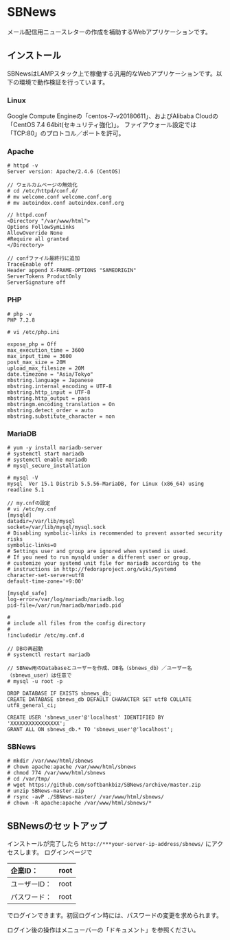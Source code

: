 # SBNews
メール配信用ニュースレターの作成を補助するWebアプリケーションです。

## インストール
SBNewsはLAMPスタック上で稼働する汎用的なWebアプリケーションです。以下の環境で動作検証を行っています。

### Linux
Google Compute Engineの「centos-7-v20180611」、およびAlibaba Cloudの「CentOS 7.4 64bit(セキュリティ強化)」。
ファイアウォール設定では「TCP:80」のプロトコル／ポートを許可。

### Apache
```
# httpd -v
Server version: Apache/2.4.6 (CentOS)

// ウェルカムページの無効化
# cd /etc/httpd/conf.d/
# mv welcome.conf welcome.conf.org
# mv autoindex.conf autoindex.conf.org

// httpd.conf
<Directory "/var/www/html">
Options FollowSymLinks
AllowOverride None
#Require all granted
</Directory>

// confファイル最終行に追加
TraceEnable off
Header append X-FRAME-OPTIONS "SAMEORIGIN"
ServerTokens ProductOnly
ServerSignature off
```
### PHP
```
# php -v
PHP 7.2.8

# vi /etc/php.ini

expose_php = Off
max_execution_time = 3600
max_input_time = 3600
post_max_size = 20M
upload_max_filesize = 20M
date.timezone = "Asia/Tokyo"
mbstring.language = Japanese
mbstring.internal_encoding = UTF-8
mbstring.http_input = UTF-8
mbstring.http_output = pass
mbstringm.encoding_translation = On
mbstring.detect_order = auto
mbstring.substitute_character = non
```

### MariaDB
```
# yum -y install mariadb-server
# systemctl start mariadb
# systemctl enable mariadb
# mysql_secure_installation

# mysql -V
mysql  Ver 15.1 Distrib 5.5.56-MariaDB, for Linux (x86_64) using readline 5.1

// my.cnfの設定
# vi /etc/my.cnf
[mysqld]
datadir=/var/lib/mysql
socket=/var/lib/mysql/mysql.sock
# Disabling symbolic-links is recommended to prevent assorted security risks
symbolic-links=0
# Settings user and group are ignored when systemd is used.
# If you need to run mysqld under a different user or group,
# customize your systemd unit file for mariadb according to the
# instructions in http://fedoraproject.org/wiki/Systemd
character-set-server=utf8
default-time-zone='+9:00'

[mysqld_safe]
log-error=/var/log/mariadb/mariadb.log
pid-file=/var/run/mariadb/mariadb.pid

#
# include all files from the config directory
#
!includedir /etc/my.cnf.d

// DBの再起動
# systemctl restart mariadb

// SBNew用のDatabaseとユーザーを作成、DB名（sbnews_db）／ユーザー名（sbnews_user）は任意で
# mysql -u root -p

DROP DATABASE IF EXISTS sbnews_db;
CREATE DATABASE sbnews_db DEFAULT CHARACTER SET utf8 COLLATE utf8_general_ci;

CREATE USER 'sbnews_user'@'localhost' IDENTIFIED BY 'XXXXXXXXXXXXXXXX';
GRANT ALL ON sbnews_db.* TO 'sbnews_user'@'localhost';
```

### SBNews
```
# mkdir /var/www/html/sbnews
# chown apache:apache /var/www/html/sbnews
# chmod 774 /var/www/html/sbnews
# cd /var/tmp/
# wget https://github.com/softbankbiz/SBNews/archive/master.zip
# unzip SBNews-master.zip
# rsync -avP ./SBNews-master/ /var/www/html/sbnews/
# chown -R apache:apache /var/www/html/sbnews/*
```

## SBNewsのセットアップ
インストールが完了したら `http://***your-server-ip-address/sbnews/` にアクセスします。
ログインページで

|企業ID： |root |
|:---|:---|
|ユーザーID： |root |
|パスワード： |root |

でログインできます。初回ログイン時には、パスワードの変更を求められます。

ログイン後の操作はメニューバーの「ドキュメント」を参照ください。
